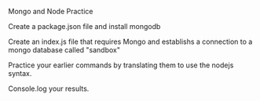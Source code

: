 Mongo and Node Practice

Create a package.json file and install mongodb

Create an index.js file that requires Mongo and establishs a connection to a mongo database called "sandbox"

Practice your earlier commands by translating them to use the nodejs syntax.

Console.log your results.
